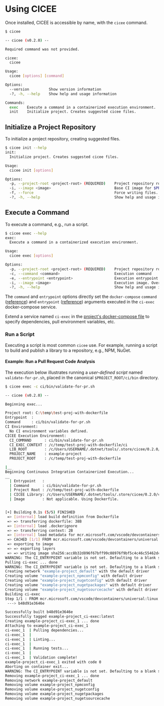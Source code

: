 # Using CICEE

Once installed, CICEE is accessible by name, with the `cicee` command.

```bash
$ cicee

-- cicee (v0.2.0) --

Required command was not provided.

cicee:
  cicee

Usage:
  cicee [options] [command]

Options:
  --version         Show version information
  -?, -h, --help    Show help and usage information

Commands:
  exec    Execute a command in a containerized execution environment.
  init    Initialize project. Creates suggested cicee files.
```

## Initialize a Project Repository

To initialize a project repository, creating suggested files.

```bash
$ cicee init --help
init:
  Initialize project. Creates suggested cicee files.

Usage:
  cicee init [options]

Options:
  -p, --project-root <project-root> (REQUIRED)    Project repository root directory [default: present working directory]
  -i, --image <image>                             Base CI image for $PROJECT_ROOT/ci/Dockerfile.
  -f, --force                                     Force writing files. Overwrites files which already exist.
  -?, -h, --help                                  Show help and usage information
```

## Execute a Command

To execute a command, e.g., run a script.

```bash
$ cicee exec --help
exec:
  Execute a command in a containerized execution environment.

Usage:
  cicee exec [options]

Options:
  -p, --project-root <project-root> (REQUIRED)    Project repository root directory [default: present working directory]
  -c, --command <command>                         Execution command
  -e, --entrypoint <entrypoint>                   Execution entrypoint
  -i, --image <image>                             Execution image. Overrides $PROJECT_ROOT/ci/Dockerfile.
  -?, -h, --help                                  Show help and usage information
```

The `command` and `entrypoint` options directly set the `docker-compose` `command` ([reference][docker-compose-command]) and `entrypoint` ([reference][docker-compose-entrypoint]) arguments executed in the `ci-exec` docker-compose service.

Extend a service named `ci-exec` in the [project's docker-compose file][] to specify dependencies, pull environment variables, etc.

### Run a Script

Executing a script is most common `cicee` use. For example, running a script to build and publish a library to a repository, e.g., NPM, NuGet.

#### Example: Run a Pull Request Code Analysis

The execution below illustrates running a _user-defined script_ named `validate-for-pr.sh`, placed in the canonical `$PROJECT_ROOT/ci/bin` directory.

```bash
$ cicee exec -c ci/bin/validate-for-pr.sh 

-- cicee (v0.2.0) --

Beginning exec...

Project root: C:\temp\test-proj-with-dockerfile
Entrypoint  :
Command     : ci/bin/validate-for-pr.sh
CI Environment:
  No CI environment variables defined.
CICEE Execution Environment:
  CI_COMMAND      : ci/bin/validate-for-pr.sh
  CI_EXEC_CONTEXT : /c/temp/test-proj-with-dockerfile/ci
  LIB_ROOT        : /c/Users/USERNAME/.dotnet/tools/.store/cicee/0.2.0/cicee/0.2.0/tools/net5.0/any/lib
  PROJECT_NAME    : example-project
  PROJECT_ROOT    : /c/temp/test-proj-with-dockerfile

|__
Beginning Continuous Integration Containerized Execution...
__
  | Entrypoint   :
  | Command      : ci/bin/validate-for-pr.sh
  | Project Root : /c/temp/test-proj-with-dockerfile
  | CICEE Library: /c/Users/USERNAME/.dotnet/tools/.store/cicee/0.2.0/cicee/0.2.0/tools/net5.0/any/lib
  | Image        : Not applicable. Using Dockerfile.


[+] Building 0.1s (5/5) FINISHED
 => [internal] load build definition from Dockerfile                                                                                                             0.0s 
 => => transferring dockerfile: 38B                                                                                                                              0.0s 
 => [internal] load .dockerignore                                                                                                                                0.0s 
 => => transferring context: 2B                                                                                                                                  0.0s 
 => [internal] load metadata for mcr.microsoft.com/vscode/devcontainers/universal:linux                                                                          0.0s 
 => CACHED [1/1] FROM mcr.microsoft.com/vscode/devcontainers/universal:linux                                                                                     0.0s 
 => exporting to image                                                                                                                                           0.0s 
 => => exporting layers                                                                                                                                          0.0s 
 => => writing image sha256:acc8b32d896f67bff99c08976f9bf5c4c46c55462dc17960fd1927ecec06e23c                                                                     0.0s 
WARNING: The CI_ENTRYPOINT variable is not set. Defaulting to a blank string.
Pulling ci-exec ... done
WARNING: The CI_ENTRYPOINT variable is not set. Defaulting to a blank string.
Creating network "example-project_default" with the default driver
Creating volume "example-project_npmconfig" with default driver
Creating volume "example-project_nugetconfig" with default driver
Creating volume "example-project_nugetpackages" with default driver
Creating volume "example-project_nugetsourcecache" with default driver
Building ci-exec
Step 1/1 : FROM mcr.microsoft.com/vscode/devcontainers/universal:linux AS build-environment
 ---> b48d91e3646e

Successfully built b48d91e3646e
Successfully tagged example-project_ci-exec:latest
Creating example-project_ci-exec_1 ... done
Attaching to example-project_ci-exec_1
ci-exec_1  | Pulling dependencies...
ci-exec_1  |
ci-exec_1  | Linting...
ci-exec_1  |
ci-exec_1  | Running tests...
ci-exec_1  |
ci-exec_1  | Validation complete!
example-project_ci-exec_1 exited with code 0
Aborting on container exit...
WARNING: The CI_ENTRYPOINT variable is not set. Defaulting to a blank string.
Removing example-project_ci-exec_1 ... done
Removing network example-project_default
Removing volume example-project_npmconfig
Removing volume example-project_nugetconfig
Removing volume example-project_nugetpackages
Removing volume example-project_nugetsourcecache
```

[docker-compose-command]: https://docs.docker.com/compose/compose-file/compose-file-v3/#command
[docker-compose-entrypoint]: https://docs.docker.com/compose/compose-file/compose-file-v3/#entrypoint
[project's docker-compose file]: ../use/project-structure.md
